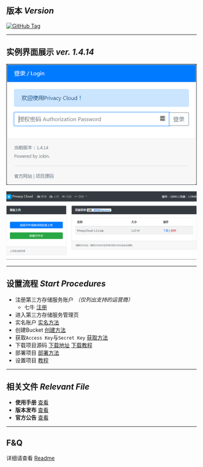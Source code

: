 ## 版本 *Version*


[![GitHub Tag](https://img.shields.io/github/tag/jokin1999/PrivacyCloud.svg?style=flat-square)](https://raw.githubusercontent.com/jokin1999/PrivacyCloud/master)

---

## 实例界面展示 *ver. 1.4.14*

![登录授权页](./resources/images/1.4.14_login.png)

![UI界面](./resources/images/1.4.14_UI.jpg)

---

## 设置流程 *Start Procedures*

- 注册第三方存储服务账户 *（仅列出支持的运营商）*
  - 七牛 [注册](http://portal.qiniu.com/signup?code=3lgquci2quafm)
- 进入第三方存储服务管理页
- 实名账户 [实名方法](./manual/realNameReg.md)
- 创建Bucket [创建方法](./manual/createBkt.md)
- 获取`Access Key`与`Secret Key` [获取方法](./manual/getKey.md)
- 下载项目源码 [下载地址](https://github.com/jokin1999/PrivacyCloud/releases) [下载教程](./manual/getProject.md)
- 部署项目 [部署方法](./manual/uploadProject.md)
- 设置项目 [教程](./manual/start.md)

---

## 相关文件 *Relevant File*

- **使用手册** [查看](./manual/start.md)
- **版本发布** [查看](./release/index.md)
- **官方公告** [查看](./notice/index.md)

---

## F&Q

详细请查看 [Readme](https://github.com/jokin1999/PrivacyCloud)
